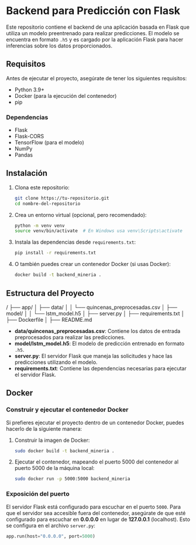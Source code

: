 # Backend para Predicción con Flask

Este repositorio contiene el backend de una aplicación basada en Flask que utiliza un modelo preentrenado para realizar predicciones. El modelo se encuentra en formato `.h5` y es cargado por la aplicación Flask para hacer inferencias sobre los datos proporcionados.

## Requisitos

Antes de ejecutar el proyecto, asegúrate de tener los siguientes requisitos:

- Python 3.9+
- Docker (para la ejecución del contenedor)
- pip

### Dependencias
- Flask
- Flask-CORS
- TensorFlow (para el modelo)
- NumPy
- Pandas

## Instalación

1. Clona este repositorio:

    ```bash
    git clone https://tu-repositorio.git
    cd nombre-del-repositorio
    ```

2. Crea un entorno virtual (opcional, pero recomendado):

    ```bash
    python -m venv venv
    source venv/bin/activate  # En Windows usa venv\Scripts\activate
    ```

3. Instala las dependencias desde `requirements.txt`:

    ```bash
    pip install -r requirements.txt
    ```

4. O también puedes crear un contenedor Docker (si usas Docker):

    ```bash
    docker build -t backend_mineria .
    ```

## Estructura del Proyecto

/
├── app/
│   ├── data/
│   │   └── quincenas_preprocesadas.csv
│   ├── model/
│   │   └── lstm_model.h5
│   ├── server.py
│   ├── requirements.txt
│   ├── Dockerfile
│   ├── README.md

- **data/quincenas_preprocesadas.csv**: Contiene los datos de entrada preprocesados para realizar las predicciones.
- **model/lstm_model.h5**: El modelo de predicción entrenado en formato `.h5`.
- **server.py**: El servidor Flask que maneja las solicitudes y hace las predicciones utilizando el modelo.
- **requirements.txt**: Contiene las dependencias necesarias para ejecutar el servidor Flask.

## Docker

### Construir y ejecutar el contenedor Docker

Si prefieres ejecutar el proyecto dentro de un contenedor Docker, puedes hacerlo de la siguiente manera:

1. Construir la imagen de Docker:

    ```bash
    sudo docker build -t backend_mineria .
    ```

2. Ejecutar el contenedor, mapeando el puerto 5000 del contenedor al puerto 5000 de la máquina local:

    ```bash
    sudo docker run -p 5000:5000 backend_mineria
    ```

### Exposición del puerto

El servidor Flask está configurado para escuchar en el puerto `5000`. Para que el servidor sea accesible fuera del contenedor, asegúrate de que esté configurado para escuchar en **0.0.0.0** en lugar de **127.0.0.1** (localhost). Esto se configura en el archivo `server.py`:

```python
app.run(host="0.0.0.0", port=5000)
```
